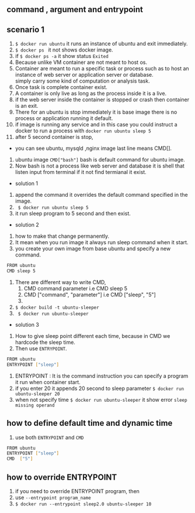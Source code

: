 ## command , argument and entrypoint 

## scenario 1  
1. `$ docker run ubuntu` it runs an instance of ubuntu and exit immediately.  
1. `$ docker ps ` it not shows docker image.       
1.  if ` $ docker ps -a ` it show status `Exited`
1. Because unlike VM container are not meant to host os.
1. Container are meant to run a specific task or process such as to host an instance of web server or application server or database.  
   simply carry some kind of computation or analysis task.
1. Once task is complete container exist.
1. A container is only live as long as the process inside it is a live.
1. if the web server inside the container is stopped or crash then container is an exit.
1. There for an ubuntu is stop immediately it is base image there is no process or application running it default.
1. if image is running any service and in this case you could instruct a docker to run a process with `docker run ubuntu sleep 5 `
1. after 5 second container is stop, 

* you can see ubuntu, mysqld ,nginx image last line means CMD[].  
1. ubuntu image `CMD["bash"]` bash is default command for ubuntu image.  
1. Now bash is not a process like web server and database it is shell that listen input from terminal if it not find termianal it exist. 

* solution 1
1. append the command it overrides the default command specified in the image.   
1. ` $ docker run ubuntu sleep 5`  
1. it run sleep program to 5 second and then exist.  

* solution 2 
1. how to make that change permanently.  
1. It mean when you run image it always run sleep command when it start.  
1. you create your own image from base ubuntu and specify a new command. 
```bash
FROM ubuntu 
CMD sleep 5
``` 
1. There are different way to write CMD, 
   1. CMD command parameter i.e CMD sleep 5 
   1. CMD ["command",  "parameter"]  i.e CMD ["sleep", "5"]
   1. 
1. `$ docker build -t ubuntu-sleeper` 
1. ` $ docker run ubuntu-sleeper`   

* solution 3  
1. How to give sleep point different each time, because in CMD we hardcode the sleep time.  
1. Then use `ENTRYPOINT`.  
```bash
FROM ubuntu 
ENTRYPOINT ["sleep"]
```    
1. ENTRYPOINT : It is the command instruction you can specify a program it run when container start.  
1. if you enter 20 it appends 20 second to sleep parameter `$ docker run ubuntu-sleeper 20 `    
1. when not specify time `$ docker run ubuntu-sleeper` it show error `sleep missing operand`    

## how to define default time and dynamic time
1. use both `ENTRYPOINT` and `CMD`
```bash
FROM ubuntu 
ENTRYPOINT ["sleep"] 
CMD  ["5"]
``` 
## how to override ENTRYPOINT 
1. if you need to override ENTRYPOINT program, then 
1. use `--entrypoint program_name`  
1. `$ docker run --entrypoint sleep2.0 ubuntu-sleeper 10 `   
